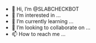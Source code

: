 - 👋 Hi, I’m @SLABCHECKBOT
- 👀 I’m interested in ...
- 🌱 I’m currently learning ...
- 💞️ I’m looking to collaborate on ...
- 📫 How to reach me ...

<!---
SLABCHECKBOT/SLABCHECKBOT is a ✨ special ✨ repository because its `README.md` (this file) appears on your GitHub profile.
You can click the Preview link to take a look at your changes.
--->
